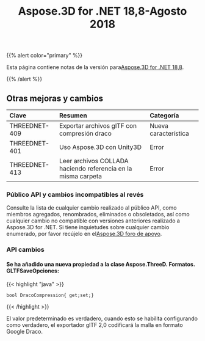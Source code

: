 ﻿---
title: Aspose.3D for .NET 18,8-Agosto 2018
type: docs
weight: 50
url: /es/net/aspose-3d-for-net-18-8-august-2018/
---
{{% alert color="primary" %}} 

Esta página contiene notas de la versión para[Aspose.3D for .NET 18,8](https://www.nuget.org/packages/Aspose.3D/18.8.0).

{{% /alert %}} 
## **Otras mejoras y cambios**

|**Clave**|**Resumen**|**Categoría**|
|:- |:- |:- |
|THREEDNET-409|Exportar archivos glTF con compresión draco|Nueva característica|
|THREEDNET-401|Uso Aspose.3D con Unity3D|Error|
|THREEDNET-413|Leer archivos COLLADA haciendo referencia en la misma carpeta|Error|
### **Público API y cambios incompatibles al revés**
Consulte la lista de cualquier cambio realizado al público API, como miembros agregados, renombrados, eliminados o obsoletados, así como cualquier cambio no compatible con versiones anteriores realizado a Aspose.3D for .NET. Si tiene inquietudes sobre cualquier cambio enumerado, por favor recújelo en el[Aspose.3D foro de apoyo](https://forum.aspose.com/c/3d).
### **API cambios**
#### **Se ha añadido una nueva propiedad a la clase Aspose.ThreeD. Formatos. GLTFSaveOpciones:**
{{< highlight "java" >}}

 	bool DracoCompression{ get;set;}

{{< /highlight >}}

El valor predeterminado es verdadero, cuando esto se habilita configurando como verdadero, el exportador glTF 2,0 codificará la malla en formato Google Draco.
